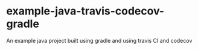 # example-java-travis-codecov-gradle
An example java project built using gradle and using travis CI and codecov
